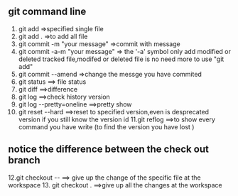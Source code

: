 
##  git command line
1. git add<file> =>specified single file
2. git add .  =>to add all file
3. git commit -m "your message"  =>commit with message
4. git commit -a-m "your message"  => the '-a' symbol only add modified or deleted tracked file,modifed or deleted file is no need more to use "git add"
5. git commit --amend  =>change the messge you have commited
6. git status  ==> file status
7. git diff  ==>difference
8. git log ==>check history version
9. git log --pretty=oneline  ==>pretty show
10. git reset --hard<version id>  ==>reset to specified version,even is desprecated version if you still know the version id
11.git reflog   ==>to show every command you have write (to find the version you have lost )

## notice    the difference between the check out branch
12.git checkout --<file> ==> give up the change of the specific file at the workspace
13. git checkout .  ==>give up all the changes at the workspace

